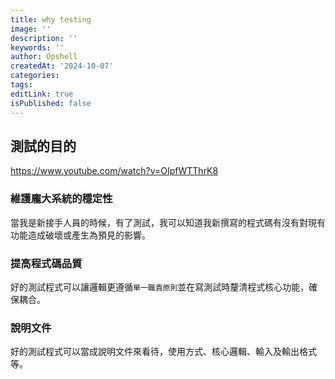 ```yaml
---
title: why testing
image: ''
description: ''
keywords: ''
author: Opshell
createdAt: '2024-10-07'
categories:
tags:
editLink: true
isPublished: false
---
```

## 測試的目的
https://www.youtube.com/watch?v=OIpfWTThrK8

### 維護龐大系統的穩定性
當我是新接手人員的時候，有了測試，我可以知道我新撰寫的程式碼有沒有對現有功能造成破壞或產生為預見的影響。

### 提高程式碼品質
好的測試程式可以讓邏輯更遵循`單一職責原則`並在寫測試時釐清程式核心功能，確保耦合。

### 說明文件
好的測試程式可以當成說明文件來看待，使用方式、核心邏輯、輸入及輸出格式等。
